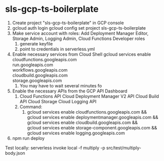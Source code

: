 # sls-gcp-ts-boilerplate

1. Create project "sls-gcp-ts-boilerplate" in GCP console
2. gcloud auth login
   gcloud config set project sls-gcp-ts-boilerplate
3. Make service account with roles: Add Deployment Manager Editor, Storage Admin, Logging Admin, Cloud Functions Developer roles 
   1. generate keyfile 
   2. point to credentials in serverless.yml
4. Enable necessary services from Cloud Shell
   gcloud services enable \
   cloudfunctions.googleapis.com \
   run.googleapis.com \
   workflows.googleapis.com \
   cloudbuild.googleapis.com \
   storage.googleapis.com
   1. You may have to wait several minutes fo
5. Enable the necessary APIs from the GCP API Dashboard
   1. Cloud Functions API
      Cloud Deployment Manager V2 API
      Cloud Build API
      Cloud Storage
      Cloud Logging API
   2. Command:
      1. gcloud services enable cloudfunctions.googleapis.com && \
         gcloud services enable deploymentmanager.googleapis.com && \
         gcloud services enable cloudbuild.googleapis.com && \
         gcloud services enable storage-component.googleapis.com && \
         gcloud services enable logging.googleapis.com
6. npm run deploy



Test locally: serverless invoke local -f multiply -p src/test/multiply-body.json
